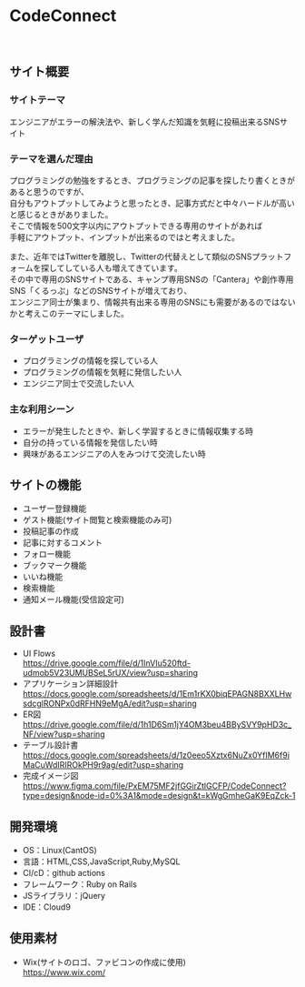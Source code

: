# CodeConnect
​
## サイト概要
### サイトテーマ
<!--何を『目的』とし、どのような『分類』なのかを簡潔に書く-->
​エンジニアがエラーの解決法や、新しく学んだ知識を気軽に投稿出来るSNSサイト
### テーマを選んだ理由
<!--なぜこのようなテーマにしたかを説明する-->
 プログラミングの勉強をするとき、プログラミングの記事を探したり書くときがあると思うのですが、<br>
 自分もアウトプットしてみようと思ったとき、記事方式だと中々ハードルが高いと感じるときがありました。<br>
 そこで情報を500文字以内にアウトプットできる専用のサイトがあれば<br>
 手軽にアウトプット、インプットが出来るのではと考えました。<br>

 また、近年ではTwitterを離脱し、Twitterの代替えとして類似のSNSプラットフォームを探してしている人も増えてきています。<br>
 その中で専用のSNSサイトである、キャンプ専用SNSの「Cantera」や創作専用SNS「くるっぷ」などのSNSサイトが増えており、<br>
 エンジニア同士が集まり、情報共有出来る専用のSNSにも需要があるのではないかと考えこのテーマにしました。

### ターゲットユーザ
<!--誰に使ってもらうかを具体的に記載する-->
- プログラミングの情報を探している人
- プログラミングの情報を気軽に発信したい人
- エンジニア同士で交流したい人

### 主な利用シーン
<!--どのような時に使うのかの状況を記載すること-->
- エラーが発生したときや、新しく学習するときに情報収集する時
- 自分の持っている情報を発信したい時
- 興味があるエンジニアの人をみつけて交流したい時
 
## サイトの機能
- ユーザー登録機能
- ゲスト機能(サイト閲覧と検索機能のみ可)
- 投稿記事の作成
- 記事に対するコメント
- フォロー機能
- ブックマーク機能
- いいね機能
- 検索機能
- 通知メール機能(受信設定可)

## 設計書
<!--テーマを設定・提出する時点では不要です-->
- UI Flows <br>
https://drive.google.com/file/d/1InVIu520ftd-udmob5V23UMUBSeL5rUX/view?usp=sharing
- アプリケーション詳細設計<br>
https://docs.google.com/spreadsheets/d/1Em1rKX0biqEPAGN8BXXLHwsdcglRONPx0dRFHN9eMgA/edit?usp=sharing
- ER図<br>
https://drive.google.com/file/d/1h1D6Sm1jY4OM3beu4BBySVY9pHD3c_NF/view?usp=sharing
- テーブル設計書<br>
https://docs.google.com/spreadsheets/d/1z0eeo5Xztx6NuZx0YfIM6f9iMaCuWdIRIROkPH9r9ag/edit?usp=sharing
- 完成イメージ図 <br>
https://www.figma.com/file/PxEM75MF2jfGGirZtlGCFP/CodeConnect?type=design&node-id=0%3A1&mode=design&t=kWgGmheGaK9EqZck-1
## 開発環境
- OS：Linux(CantOS)
- 言語：HTML,CSS,JavaScript,Ruby,MySQL
- CI/cD：github actions
- フレームワーク：Ruby on Rails
- JSライブラリ：jQuery
- IDE：Cloud9
​
## 使用素材
- Wix(サイトのロゴ、ファビコンの作成に使用)<br>
https://www.wix.com/